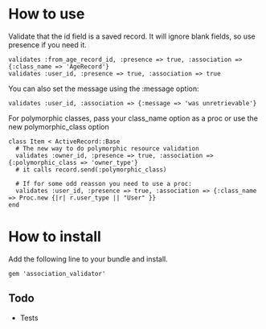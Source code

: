 How to use
==========

Validate that the id field is a saved record. It will ignore blank fields, so use presence if you need it. 

    validates :from_age_record_id, :presence => true, :association => {:class_name => 'AgeRecord'}
    validates :user_id, :presence => true, :association => true

You can also set the message using the :message option:

    validates :user_id, :association => {:message => 'was unretrievable'}

For polymorphic classes, pass your class\_name option as a proc or use the new polymorphic\_class option

    class Item < ActiveRecord::Base
      # The new way to do polymorphic resource validation
      validates :owner_id, :presence => true, :association => {:polymorphic_class => 'owner_type'}
      # it calls record.send(:polymorphic_class)

      # If for some odd reasson you need to use a proc:
      validates :user_id, :presence => true, :association => {:class_name => Proc.new {|r| r.user_type || "User" }}
    end

How to install
==============

Add the following line to your bundle and install.

    gem 'association_validator'

Todo
----

* Tests